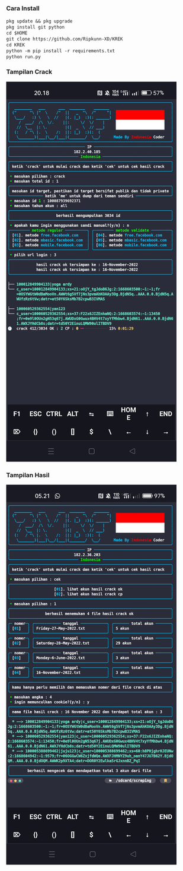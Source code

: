### Cara Install
```
pkg update && pkg upgrade
pkg install git python
cd $HOME
git clone https://github.com/Ripkunn-XD/KREK
cd KREK
python -m pip install -r requirements.txt
python run.py
```

### Tampilan Crack
![template](https://github.com/Fall-Xavier/zmbf-new/blob/main/assets/Screenshot_2022-11-16-19-59-46-24_84d3000e3f4017145260f7618db1d683-picsay.jpg)
### Tampilan Hasil 
![template](https://github.com/Fall-Xavier/zmbf-new/blob/main/assets/Screenshot_2022-11-23-05-21-06-08_84d3000e3f4017145260f7618db1d683.jpg)
